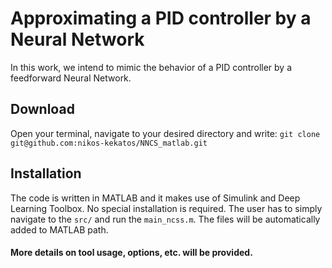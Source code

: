 # Approximating a PID controller by a Neural Network

In this work, we intend to mimic the behavior of a PID controller by a feedforward Neural Network.

## Download
Open your terminal, navigate to your desired directory and write:
``git clone git@github.com:nikos-kekatos/NNCS_matlab.git``

## Installation
The code is written in MATLAB and it makes use of Simulink and Deep Learning Toolbox. No special installation is required. The user has to simply navigate to the  `src/` and run the `main_ncss.m`. The files will be automatically added to MATLAB path.

#### More details on tool usage, options, etc. will be provided.
